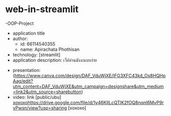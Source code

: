 # web-in-streamlit
-OOP-Project
- application title
- author: 
  * id: 66114540355
  * name: Apirachata Phothisan
- technology: [streamlit]
- application description: เว็ปอ่านมังงะแบบง่าย

* presentation: (https://www.canva.com/design/DAF_VduWjXE/lFG3XFC43kd_Os8HQHpAag/edit?utm_content=DAF_VduWjXE&utm_campaign=designshare&utm_medium=link2&utm_source=sharebutton)
* video: link [public/ubu]
 [xoxoxo](https://drive.google.com/file/d/1y46KIILcQTlK2fOQ8nqnl6MvP9rvPwsn/view?usp=sharing)https://drive.google.com/file/d/1y46KIILcQTlK2fOQ8nqnl6MvP9rvPwsn/view?usp=sharing [xoxoxo]
